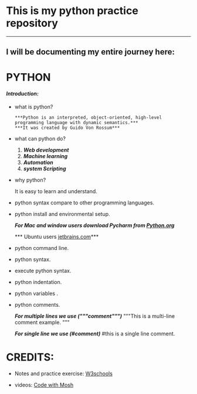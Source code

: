 # This is my python practice repository
---------------------------------------------------------------------------------------------------------------------------------------------------
I will be documenting my entire journey here:
---------------------------------------------------------------------------------------------------------------------------------------------------

# PYTHON
#### *Introduction:*

- what is python?
  
      ***Python is an interpreted, object-oriented, high-level programming language with dynamic semantics.***
      ***It was created by Guido Von Rossum***
  
- what can python do?
  
   1. ***Web development***
   2. ***Machine learning***
   3. ***Automation***
   4. ***system Scripting***
      
- why python?
  
  It is easy to learn  and understand.
  
- python syntax compare to other programming languages.
- python install and environmental setup.
  
    ***For Mac and window users download Pycharm from [Python.org](https://www.python.org/)***
  
    *** Ubuntu users [jetbrains.com](https://www.jetbrains.com/pycharm/)***
  
- python command line.
- python syntax.
- execute python syntax.
- python indentation.
- python variables .
- python comments.
  
  ***For multiple lines we use ("""comment""")***
    """This is a
     multi-line comment
   example.
  """
  
  ***For single line we use (#comment)***
  #this is a single line comment.

# CREDITS:
- Notes and practice exercise:
 [W3schools](https://profile.w3schools.com/)

- videos:
 [Code with Mosh](https://youtu.be/kqtD5dpn9C8?feature=shared)

